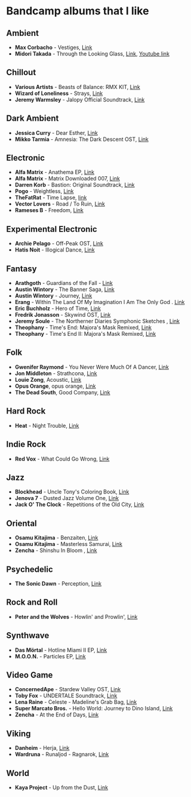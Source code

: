 Bandcamp albums that I like
===========================

Ambient	
-------

  * **Max Corbacho** - Vestiges, [Link](https://maxcorbacho.bandcamp.com/album/vestiges)
  * **Midori Takada** - Through the Looking Glass, [Link](https://wrwtfww.com/album/through-the-looking-glass), [Youtube link](https://www.youtube.com/watch?v=eGjHJOnmDZA)

Chillout
--------

  * **Various Artists** - Beasts of Balance: RMX KIT, [Link](http://music.disasterpeace.com/album/beasts-of-balance-rmx-kit)
  * **Wizard of Loneliness** - Strays, [Link](https://halcyontapes.bandcamp.com/album/strays)
  * **Jeremy Warmsley** - Jalopy Official Soundtrack, [Link](https://jeremywarmsley.bandcamp.com/album/jalopy-official-soundtrack)

Dark Ambient
------------

  * **Jessica Curry** - Dear Esther, [Link](https://jessicacurry.bandcamp.com/album/dear-esther)
  * **Mikko Tarmia** - Amnesia: The Dark Descent OST, [Link](https://mikkotarmia.bandcamp.com/album/amnesia-the-dark-descent-ost)

Electronic
----------

  * **Alfa Matrix** - Anathema EP, [Link](https://alfamatrix.bandcamp.com/album/anathema-ep)
  * **Alfa Matrix** - Matrix Downloaded 007, [Link](https://alfamatrix.bandcamp.com/album/matrix-downloaded-007)
  * **Darren Korb** - Bastion: Original Soundtrack, [Link](https://supergiantgames.bandcamp.com/album/bastion-original-soundtrack)
  * **Pogo** - Weightless, [Link](https://pogomix.bandcamp.com/album/weightless)
  * **TheFatRat** - Time Lapse, [link](https://thefatrat.bandcamp.com/track/time-lapse)
  * **Vector Lovers** - Road / To Ruin, [Link](https://vectorlovers.bandcamp.com/album/road-to-ruin)
  * **Rameses B** - Freedom, [Link](https://ramesesb.bandcamp.com/album/freedom)

Experimental Electronic
-----------------------

  * **Archie Pelago** - Off​-​Peak OST, [Link](https://archiepelago.bandcamp.com/album/off-peak-ost)
  * **Hatis Noit** - Illogical Dance, [Link](https://hatisnoit.bandcamp.com/album/illogical-dance)

Fantasy
-------

  * **Arathgoth** - Guardians of the Fall - [Link](https://arathgoth.bandcamp.com/album/guardians-of-the-fall)
  * **Austin Wintory** - The Banner Saga, [Link](https://austinwintory.bandcamp.com/album/the-banner-saga)
  * **Austin Wintory** - Journey, [Link](https://austinwintory.bandcamp.com/album/journey)
  * **Erang** - Within The Land Of My Imagination I Am The Only God . [Link](https://erang.bandcamp.com/album/within-the-land-of-my-imagination-i-am-the-only-god)
  * **Eric Buchholz** - Hero of Time, [Link](https://ericbuchholz.bandcamp.com/album/hero-of-time-music-from-the-legend-of-zelda-ocarina-of-time)
  * **Fredrik Jonasson** - Skywind OST, [Link](https://jonassonfredrik.bandcamp.com/album/skywind-ost-fredrik-jonasson)
  * **Jeremy Soule** - The Northerner Diaries Symphonic Sketches , [Link](https://jeremysoule.bandcamp.com/album/the-northerner-diaries-symphonic-sketches)
  * **Theophany** - Time's End: Majora's Mask Remixed, [Link](https://theophany-rmx.bandcamp.com/album/times-end-majoras-mask-remixed)
  * **Theophany** - Time's End II: Majora's Mask Remixed, [Link](https://theophany-rmx.bandcamp.com/album/times-end-ii-majoras-mask-remixed)

Folk
----

  * **Gwenifer Raymond** - You Never Were Much Of A Dancer, [Link](https://tompkinssquare.bandcamp.com/album/you-never-were-much-of-a-dancer)
  * **Jon Middleton** - Strathcona, [Link](https://jonmiddleton.bandcamp.com/album/strathcona)
  * **Louie Zong**, Acoustic, [Link](https://louiezong.bandcamp.com/album/acoustic)
  * **Opus Orange**, opus orange, [Link](https://opusorange.bandcamp.com/album/opus-orange)
  * **The Dead South**, Good Company, [Link](https://thedeadsouth.bandcamp.com/album/good-company)


Hard Rock
---------

 * **Heat** - Night Trouble, [Link](https://heatbandofficial.bandcamp.com/album/night-trouble)

Indie Rock
----------

* **Red Vox** - What Could Go Wrong, [Link](https://vine.bandcamp.com/album/what-could-go-wrong)

Jazz
----

  * **Blockhead** - Uncle Tony's Coloring Book, [Link](https://blockheadnyc.bandcamp.com/album/uncle-tonys-coloring-book-2)
  * **Jenova 7** - Dusted Jazz Volume One, [Link](http://jenova7.com/album/dusted-jazz-volume-one)
  * **Jack O' The Clock** - Repetitions of the Old City, [Link](https://jackotheclock.bandcamp.com/album/repetitions-of-the-old-city-ii)

Oriental
--------

  * **Osamu Kitajima** - Benzaiten, [Link](https://merlinsnoserecords.bandcamp.com/album/benzaiten)
  * **Osamu Kitajima** - Masterless Samurai, [Link](https://merlinsnoserecords.bandcamp.com/album/masterless-samurai)
  * **Zencha** - Shinshu In Bloom , [Link](https://zencha.bandcamp.com/album/shinshu-in-bloom)

Psychedelic
-----------

  * **The Sonic Dawn** - Perception, [Link](https://thesonicdawn.bandcamp.com/album/perception)

Rock and Roll
-------------

  * **Peter and the Wolves** - Howlin' and Prowlin', [Link](https://peterandthewolvesband.bandcamp.com/album/howlin-and-prowlin)

Synthwave
---------

  * **Das Mörtal** - Hotline Miami II EP, [Link](https://dasmortal.bandcamp.com/album/hotline-miami-ii-ep)
  * **M.O.O.N.** - Particles EP, [Link](https://music.musicofthemoon.com/album/particles-ep)

Video Game
----------

  * **ConcernedApe** - Stardew Valley OST, [Link](https://concernedape.bandcamp.com/album/stardew-valley-ost)
  * **Toby Fox** - UNDERTALE Soundtrack, [Link](https://tobyfox.bandcamp.com/album/undertale-soundtrack)
  * **Lena Raine** - Celeste - Madeline's Grab Bag, [Link](https://radicaldreamland.bandcamp.com/album/celeste-madelines-grab-bag)
  * **Super Marcato Bros.** - Hello World: Journey to Dino Island, [Link](https://supermarcatobros.bandcamp.com/album/hello-world-journey-to-dino-island)
  * **Zencha** - At the End of Days, [Link](https://zencha.bandcamp.com/album/at-the-end-of-days-2)

Viking
------
  * **Danheim** - Herja, [Link](https://danheim.bandcamp.com/album/herja)
  * **Wardruna** - Runaljod - Ragnarok, [Link](https://wardruna.bandcamp.com/album/runaljod-ragnarok)

World
-----

  * **Kaya Project** - Up from the Dust, [Link](https://sebtaylor.bandcamp.com/album/up-from-the-dust)
